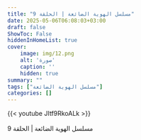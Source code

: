 ```yaml
---
title: "مسلسل الهوية الضائعة | الحلقة 9"
date: 2025-05-06T06:08:03+03:00
draft: false
ShowToc: False
hiddenInHomeList: true
cover:
    image: img/12.png
    alt: 'صورة'
    caption: ''
    hidden: true
summary: ""
tags: ["مسلسل الهوية الضائعة"]
categories: []
---
```


{{< youtube JItf9RkoALk >}}  
<br>
مسلسل الهوية الضائعة | الحلقة 9
